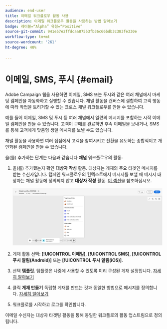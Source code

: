 ```yaml
---
audience: end-user
title: 이메일 워크플로우 활동 사용
description: 이메일 워크플로우 활동을 사용하는 방법 알아보기
badge: 레이블=“Alpha” 유형=“Positive”
source-git-commit: 941e57e2ffdcaa87553fb36c66bdb3c383fe330e
workflow-type: tm+mt
source-wordcount: '261'
ht-degree: 40%

---
```



# 이메일, SMS, 푸시 {#email}

Adobe Campaign 웹을 사용하면 이메일, SMS 또는 푸시와 같은 여러 채널에서 마케팅 캠페인을 자동화하고 실행할 수 있습니다. 채널 활동을 캔버스에 결합하여 고객 행동에 따라 작업을 트리거할 수 있는 크로스 채널 워크플로우를 만들 수 있습니다.

예를 들어 이메일, SMS 및 푸시 등 여러 채널에서 일련의 메시지를 포함하는 시작 이메일 캠페인을 만들 수 있습니다. 고객이 구매를 완료하면 후속 이메일을 보내거나, SMS를 통해 고객에게 맞춤형 생일 메시지를 보낼 수도 있습니다.

채널 활동을 사용하면 여러 접점에서 고객을 참여시키고 전환을 유도하는 종합적이고 개인화된 캠페인을 만들 수 있습니다.

을(를) 추가하는 단계는 다음과 같습니다 **채널** 워크플로우의 활동:

1. 을(를) 추가했는지 확인 **대상자 작성** 활동. 대상자는 게재의 주요 타겟인 메시지를 받는 수신자입니다. 캠페인 워크플로우의 컨텍스트에서 메시지를 보낼 때 메시지 대상자는 채널 활동에 정의되지 않고 **대상자 작성** 활동. [이 섹션](build-audience.md)을 참조하십시오.

   ![](../../msg/assets/add-delivery-in-wf.png)

1. 게재 활동 선택: **[!UICONTROL 이메일]**, **[!UICONTROL SMS]**, **[!UICONTROL 푸시 알림(Android)]** 또는 **[!UICONTROL 푸시 알림(iOS)]**.

1. 선택 **템플릿**. 템플릿은 나중에 사용할 수 있도록 미리 구성된 게재 설정입니다. [자세히 알아보기](../../msg/delivery-template.md)

1. 클릭 **게재 만들기** 독립형 게재를 만드는 것과 동일한 방법으로 메시지를 정의합니다. [자세히 알아보기](../../msg/gs-message.md)


1. 워크플로를 시작하고 로그를 확인합니다.

<!--
description, which use case you can perform (common other activities that you can link before of after the activity)

how to add and configure the activity

example of a configured activity within a workflow
The Email delivery activity allows you to configure the sending an email in a workflow. 

-->



<!-- Scheduled emails available?

This can be a single send email and sent just once, or it can be a recurring email.
* Single send emails are standard emails, sent once.
* Recurring emails allow you to send the same email multiple times to different targets over a defined period. You can aggregate the deliveries per period in order to get reports that correspond to your needs.

When linked to a scheduler, you can define recurring emails.-->

이메일 수신자는 대상자 타겟팅 활동을 통해 동일한 워크플로의 활동 업스트림으로 정의됩니다.

<!--The message preparation is triggered according to the workflow execution parameters. From the message dashboard, you can select whether to request or not a manual confirmation to send the message (required by default). You can start the workflow manually or place a scheduler activity in the workflow to automate execution.-->
